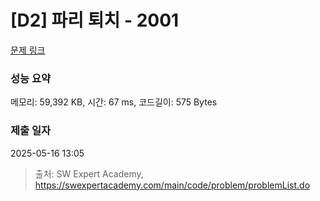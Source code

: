 # [D2] 파리 퇴치 - 2001 

[문제 링크](https://swexpertacademy.com/main/code/problem/problemDetail.do?contestProbId=AV5PzOCKAigDFAUq) 

### 성능 요약

메모리: 59,392 KB, 시간: 67 ms, 코드길이: 575 Bytes

### 제출 일자

2025-05-16 13:05



> 출처: SW Expert Academy, https://swexpertacademy.com/main/code/problem/problemList.do